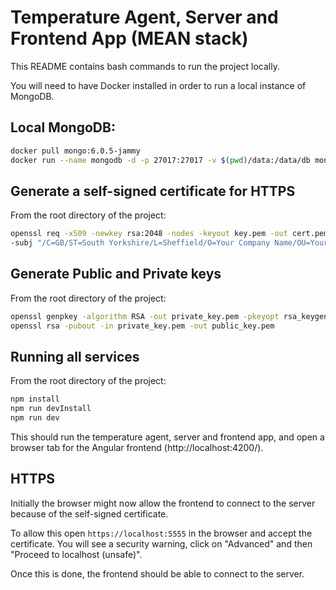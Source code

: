 # Temperature Agent, Server and Frontend App (MEAN stack)

This README contains bash commands to run the project locally.

You will need to have Docker installed in order to run a local instance of MongoDB.

## Local MongoDB:

```bash
docker pull mongo:6.0.5-jammy
docker run --name mongodb -d -p 27017:27017 -v $(pwd)/data:/data/db mongo:6.0.5-jammy
```

## Generate a self-signed certificate for HTTPS

From the root directory of the project:

```bash
openssl req -x509 -newkey rsa:2048 -nodes -keyout key.pem -out cert.pem -days 365 \
-subj "/C=GB/ST=South Yorkshire/L=Sheffield/O=Your Company Name/OU=Your Department/CN=localhost"
```

## Generate Public and Private keys

From the root directory of the project:

```bash
openssl genpkey -algorithm RSA -out private_key.pem -pkeyopt rsa_keygen_bits:2048
openssl rsa -pubout -in private_key.pem -out public_key.pem
```

## Running all services

From the root directory of the project:

```bash
npm install
npm run devInstall
npm run dev
```

This should run the temperature agent, server and frontend app, and open a browser tab for the Angular frontend (http://localhost:4200/).

## HTTPS

Initially the browser might now allow the frontend to connect to the server because of the self-signed certificate.

To allow this open `https://localhost:5555` in the browser and accept the certificate. You will see a security warning, click on "Advanced" and then "Proceed to localhost (unsafe)".

Once this is done, the frontend should be able to connect to the server.
